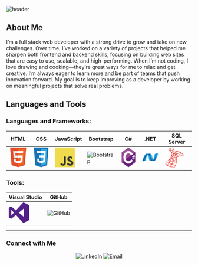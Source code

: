 ![header](https://capsule-render.vercel.app/api?type=venom&height=300&color=0:8871e5,100:b678c4&text=Iam%20SureshKuncham&textBg=false&stroke=b678c4&fontAlign=50)

## About Me  
I’m a full stack web developer with a strong drive to grow and take on new challenges. Over time, I’ve worked on a variety of projects that helped me sharpen both frontend and backend skills, focusing on building web sites that are easy to use, scalable, and high-performing. When I’m not coding, I love drawing and cooking—they’re great ways for me to relax and get creative. I’m always eager to learn more and be part of teams that push innovation forward. My goal is to keep improving as a developer by working on meaningful projects that solve real problems.

## Languages and Tools

### Languages and Frameworks:
| HTML | CSS | JavaScript | Bootstrap | C# | .NET | SQL Server |
|------|-----|------------|-----------|----|------|------------|
| <img src="https://raw.githubusercontent.com/devicons/devicon/master/icons/html5/html5-original.svg" title="HTML" alt="HTML" width="55" height="55"/> | <img src="https://raw.githubusercontent.com/devicons/devicon/master/icons/css3/css3-original.svg" title="CSS" alt="CSS" width="55" height="55"/> | <img src="https://raw.githubusercontent.com/devicons/devicon/master/icons/javascript/javascript-original.svg" title="JavaScript" alt="JavaScript" width="55" height="55"/> | <img src="https://cdn.jsdelivr.net/gh/devicons/devicon/icons/bootstrap/bootstrap-original.svg" title="Bootstrap" alt="Bootstrap" width="55" height="55"/> | <img src="https://raw.githubusercontent.com/devicons/devicon/master/icons/csharp/csharp-original.svg" title="C#" alt="C#" width="55" height="55"/> | <img src="https://raw.githubusercontent.com/devicons/devicon/master/icons/dot-net/dot-net-original.svg" title=".NET" alt=".NET" width="55" height="55"/> | <img src="https://raw.githubusercontent.com/devicons/devicon/master/icons/microsoftsqlserver/microsoftsqlserver-plain.svg" title="SQL Server" alt="SQL Server" width="55" height="55"/>

### Tools:
| Visual Studio | GitHub |
|---------------|--------|
| <img src="https://raw.githubusercontent.com/devicons/devicon/master/icons/visualstudio/visualstudio-plain.svg" title="Visual Studio" alt="Visual Studio" width="55" height="55"/> | <img src="https://raw.githubusercontent.com/rahulbanerjee26/githubProfileReadmeGenerator/main/icons/github.svg" title="GitHub" alt="GitHub" width="55" height="55"/>

---

### Connect with Me 

<p align="center">
<a href="https://www.linkedin.com/in/kuncham-suresh"><img alt="LinkedIn" src="https://img.shields.io/badge/LinkedIn-Kuncham%20Suresh-blue?style=flat-square&logo=linkedin"></a>
<a href="mailto:sureshkuncham2002@gmail.com"><img alt="Email" src="https://img.shields.io/badge/Email-sureshkuncham2002@gmail.com-blue?style=flat-square&logo=gmail"></a>
</p>
